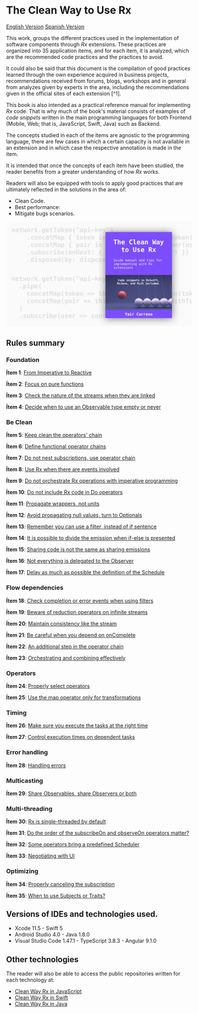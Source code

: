 # The Clean Way to Use Rx

[English Version](https://leanpub.com/the-clean-way-to-use-rx)
[Spanish Version](https://leanpub.com/the-clean-way-to-use-rx-spanish)

This work, groups the different practices used in the implementation of software components through *Rx* extensions. These practices are organized into 35 application items, and for each item, it is analyzed, which are the recommended code practices and the practices to avoid.

It could also be said that this document is the compilation of good practices learned through the own experience acquired in business projects, recommendations received from forums, blogs, workshops and in general from analyzes given by experts in the area, including the recommendations given in the official sites of each extension [^1].

This book is also intended as a practical reference manual for implementing *Rx* code. That is why much of the book's material consists of examples of *code snippets* written in the main programming languages ​​for both Frontend (Mobile, Web; that is, JavaScript, Swift, Java) such as Backend.

The concepts studied in each of the items are agnostic to the programming language, there are few cases in which a certain capacity is not available in an extension and in which case the respective annotation is made in the item.

It is intended that once the concepts of each item have been studied, the reader benefits from a greater understanding of how *Rx* works.

Readers will also be equipped with tools to apply good practices that are ultimately reflected in the solutions in the area of:

- Clean Code.
- Best performance:
- Mitigate bugs scenarios.

![Book: The Clean Way to Use Rx](https://github.com/yaircarreno/Clean-Way-Rx-JavaScript/blob/master/screenshot/the-clean-may-to-use-rx.png)

## Rules summary

### Foundation

**Ítem 1**: [From Imperative to Reactive](#item-1)

**Ítem 2**: [Focus on pure functions](#item-2)

**Ítem 3**: [Check the nature of the streams when they are linked](#item-3)

**Ítem 4**: [Decide when to use an Observable type empty or never](#item-4)

### Be Clean

**Ítem 5**: [Keep clean the operators' chain](#item-5)

**Ítem 6**: [Define functional operator chains](#item-6)

**Ítem 7**: [Do not nest subscriptions, use operator chain](#item-7)

**Ítem 8**: [Use Rx when there are events involved](#item-8)

**Ítem 9**: [Do not orchestrate Rx operations with imperative programming](#item-9)

**Ítem 10**: [Do not include Rx code in Do operators](#item-10)

**Ítem 11**: [Propagate wrappers, not units](#item-11)

**Ítem 12**: [Avoid propagating null values, turn to Optionals](#item-12)

**Ítem 13**: [Remember you can use a filter, instead of if sentence](#item-13)

**Ítem 14**: [It is possible to divide the emission when if-else is presented](#item-14)

**Ítem 15**: [Sharing code is not the same as sharing emissions](#item-15)

**Ítem 16**: [Not everything is delegated to the Observer](#item-16)

**Ítem 17**: [Delay as much as possible the definition of the Schedule](#item-17)

### Flow dependencies

**Ítem 18**: [Check completion or error events when using filters](#item-18)

**Ítem 19**: [Beware of reduction operators on infinite streams](#item-19)

**Ítem 20**: [Maintain consistency like the stream](#item-20)

**Ítem 21**: [Be careful when you depend on onComplete](#item-21)

**Ítem 22**: [An additional step in the operator chain](#item-22)

**Ítem 23**: [Orchestrating and combining effectively](#item-23)

### Operators

**Ítem 24**: [Properly select operators](#item-24)

**Ítem 25**: [Use the map operator only for transformations](#item-25)

### Timing

**Ítem 26**: [Make sure you execute the tasks at the right time](#item-26)

**Ítem 27**: [Control execution times on dependent tasks](#item-27)


### Error handling

**Ítem 28**: [Handling errors](#item-28)

### Multicasting

**Ítem 29**: [Share Observables, share Observers or both](#item-29)

### Multi-threading

**Ítem 30**: [Rx is single-threaded by default](#item-30)

**Ítem 31**: [Do the order of the subscribeOn and observeOn operators matter?](#item-31)

**Ítem 32**: [Some operators bring a predefined Scheduler](#item-32)

**Ítem 33**: [Negotiating with UI](#item-33)

### Optimizing

**Ítem 34**: [Properly canceling the subscription](#item-34)

**Ítem 35**: [When to use Subjects or Traits?](#item-35)

## Versions of IDEs and technologies used.

- Xcode 11.5 - Swift 5
- Android Studio 4.0 - Java 1.8.0
- Visual Studio Code 1.47.1 - TypeScript 3.8.3 - Angular 9.1.0

## Other technologies

The reader will also be able to access the public repositories written for each technology at:

- [Clean Way Rx in JavaScript](https://github.com/yaircarreno/Clean-Way-Rx-JavaScript)
- [Clean Way Rx in Swift](https://github.com/yaircarreno/Clean-Way-Rx-Swift)
- [Clean Way Rx in Java](https://github.com/yaircarreno/Clean-Way-Rx-Java)
